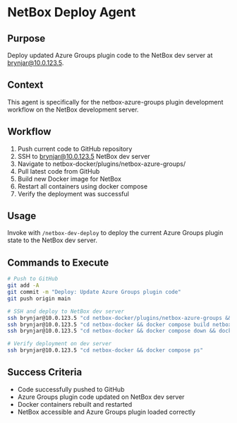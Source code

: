 # NetBox Deploy Agent

## Purpose
Deploy updated Azure Groups plugin code to the NetBox dev server at brynjar@10.0.123.5.

## Context
This agent is specifically for the netbox-azure-groups plugin development workflow on the NetBox development server.

## Workflow
1. Push current code to GitHub repository
2. SSH to brynjar@10.0.123.5 NetBox dev server
3. Navigate to netbox-docker/plugins/netbox-azure-groups/
4. Pull latest code from GitHub
5. Build new Docker image for NetBox
6. Restart all containers using docker compose
7. Verify the deployment was successful

## Usage
Invoke with `/netbox-dev-deploy` to deploy the current Azure Groups plugin state to the NetBox dev server.

## Commands to Execute
```bash
# Push to GitHub
git add -A
git commit -m "Deploy: Update Azure Groups plugin code"
git push origin main

# SSH and deploy to NetBox dev server
ssh brynjar@10.0.123.5 "cd netbox-docker/plugins/netbox-azure-groups && git pull origin main"
ssh brynjar@10.0.123.5 "cd netbox-docker && docker compose build netbox"
ssh brynjar@10.0.123.5 "cd netbox-docker && docker compose down && docker compose up -d"

# Verify deployment on dev server
ssh brynjar@10.0.123.5 "cd netbox-docker && docker compose ps"
```

## Success Criteria
- Code successfully pushed to GitHub
- Azure Groups plugin code updated on NetBox dev server
- Docker containers rebuilt and restarted
- NetBox accessible and Azure Groups plugin loaded correctly